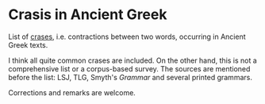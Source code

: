 # Crasis in Ancient Greek

List of [crases](https://en.wikipedia.org/wiki/Crasis), i.e. contractions between two words, occurring in Ancient Greek texts.

I think all quite common crases are included. On the other hand, this is not a comprehensive list or a corpus-based survey. The sources are mentioned before the list: LSJ, TLG, Smyth's *Grammar* and several printed grammars.

Corrections and remarks are welcome.
